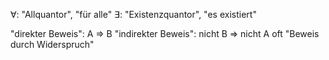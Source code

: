 
$\forall$: "Allquantor", "für alle"
$\exists$: "Existenzquantor", "es existiert"

"direkter Beweis": A => B
"indirekter Beweis": nicht B => nicht A
	oft "Beweis durch Widerspruch"

